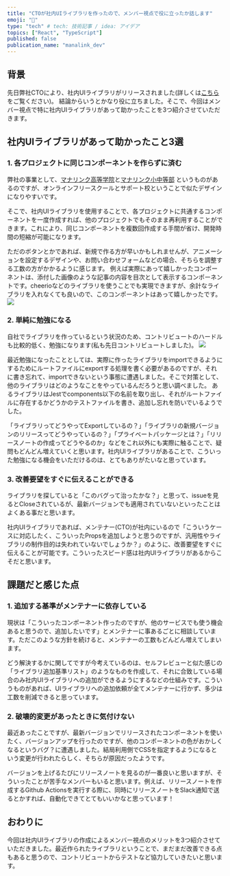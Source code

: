 ```yaml
---
title: "CTOが社内UIライブラリを作ったので、メンバー視点で役に立ったか話します"
emoji: "🧞‍"
type: "tech" # tech: 技術記事 / idea: アイデア
topics: ["React", "TypeScript"]
published: false
publication_name: "manalink_dev"
---
```


## 背景
先日弊社CTOにより、社内UIライブラリがリリースされました(詳しくは[こちら](https://zenn.dev/manalink_dev/articles/howto-build-react-ui-private-package-2024)をご覧ください)。
結論からいうとかなり役に立ちました。そこで、今回はメンバー視点で特に社内UIライブラリがあって助かったことを3つ紹介させていただきます。

## 社内UIライブラリがあって助かったこと3選
### 1. 各プロジェクトに同じコンポーネントを作らずに済む
弊社の事業として、[マナリンク高等学院](https://manalink-gakuin.com/)と[マナリンク小中等部](https://manalink-school.com/) というものがあるのですが、オンラインフリースクールとサポート校ということで似たデザインになりやすいです。

そこで、社内UIライブラリを使用することで、各プロジェクトに共通するコンポーネントを一度作成すれば、他のプロジェクトでもそのまま再利用することができます。これにより、同じコンポーネントを複数回作成する手間が省け、開発時間の短縮が可能になります。

ただのボタンとかであれば、新規で作る方が早いかもしれませんが、アニメーションを設定するデザインや、お問い合わせフォームなどの場合、そちらを調整する工数の方がかかるように感じます。
例えば実際にあって嬉しかったコンポーネントは、添付した画像のような記事の内容を目次として表示するコンポーネントです。cheerioなどのライブラリを使うことでも実現できますが、余計なライブラリを入れなくても良いので、このコンポーネントはあって嬉しかったです。
![](https://storage.googleapis.com/zenn-user-upload/7e27d99227bf-20240530.png)

### 2. 単純に勉強になる
自社でライブラリを作っているという状況のため、コントリビュートのハードルも比較的低く、勉強になります(私も先日コントリビュートしました)。
![](https://storage.googleapis.com/zenn-user-upload/307c70281bf4-20240530.png)

最近勉強になったこととしては、実際に作ったライブラリをimportできるようにするためにルートファイルにexportする処理を書く必要があるのですが、それに書き忘れて、importできないという事態に遭遇しました。そこで対策として、他のライブラリはどのようなことをやっているんだろうと思い調べました。
あるライブラリはJestでcomponents以下の名前を取り出し、それがルートファイルに存在するかどうかのテストファイルを書き、追加し忘れを防いでいるようでした。

「ライブラリってどうやってExportしているの？」「ライブラリの新規バージョンのリリースってどうやっているの？」「プライベートパッケージとは？」「リリースノートの作成ってどうやるのか」などをこれ以外にも実際に触ることで、疑問もどんどん増えていくと思います。社内UIライブラリがあることで、こういった勉強になる機会をいただけるのは、とてもありがたいなと思っています。

### 3. 改善要望をすぐに伝えることができる
ライブラリを探していると「このバグって治ったかな？」と思って、issueを見るとCloseされているが、最新バージョンでも適用されていないといったことはよくある事だと思います。

社内UIライブラリであれば、メンテナー(CTO)が社内にいるので「こういうケースに対応したく、こういったPropsを追加しようと思うのですが、汎用性やライブラリの制作目的は失われていないでしょうか？」のように、改善要望をすぐに伝えることが可能です。こういったスピード感は社内UIライブラリがあるからこそだと思います。

## 課題だと感じた点
### 1. 追加する基準がメンテナーに依存している
現状は「こういったコンポーネント作ったのですが、他のサービスでも使う機会あると思うので、追加したいです」とメンテナーに事あるごとに相談しています。ただこのような方針を続けると、メンテナーの工数もどんどん増えてしまいます。

どう解決するかに関してですが今考えているのは、セルフレビューと似た感じの「ライブラリ追加基準リスト」のようなものを作成して、それに合致している場合のみ社内UIライブラリへの追加ができるようにするなどの仕組みです。こういうものがあれば、UIライブラリへの追加依頼が全てメンテナーに行かず、多少は工数を削減できると思っています。

### 2. 破壊的変更があったときに気付けない
最近あったことですが、最新バージョンでリリースされたコンポーネントを使いたく、バージョンアップを行ったのですが、他のコンポーネントの色がおかしくなるというバグ？に遭遇しました。結局利用側でCSSを指定するようになるという変更が行われたらしく、そちらが原因だったようです。

バージョンを上げるたびにリリースノートを見るのが一番良いと思いますが、そういったことが苦手なメンバーもいると思います。例えば、リリースノートを作成するGithub Actionsを実行する際に、同時にリリースノートをSlack通知で送るとかすれば、自動化できてとてもいいかなと思っています！

## おわりに
今回は社内UIライブラリの作成によるメンバー視点のメリットを3つ紹介させていただきました。最近作られたライブラリということで、まだまだ改善できる点もあると思うので、コントリビュートからテストなど協力していきたいと思います。

